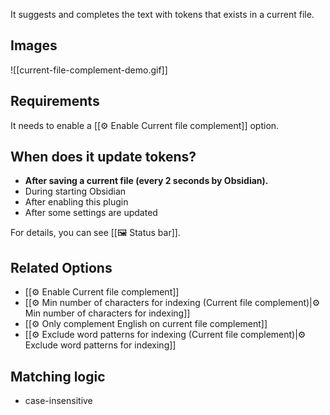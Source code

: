 It suggests and completes the text with tokens that exists in a current file.

## Images

![[current-file-complement-demo.gif]]

## Requirements

It needs to enable a [[⚙️ Enable Current file complement]] option.

## When does it update tokens?

- **After saving a current file (every 2 seconds by Obsidian).**
- During starting Obsidian
- After enabling this plugin
- After some settings are updated

For details, you can see [[🖼️ Status bar]].

## Related Options

- [[⚙️ Enable Current file complement]]
- [[⚙️ Min number of characters for indexing (Current file complement)|⚙️ Min number of characters for indexing]]
- [[⚙️ Only complement English on current file complement]]
- [[⚙️ Exclude word patterns for indexing (Current file complement)|⚙️ Exclude word patterns for indexing]]

## Matching logic

- case-insensitive
